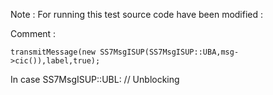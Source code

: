 Note : For running this test source code have been modified :

Comment : 

	transmitMessage(new SS7MsgISUP(SS7MsgISUP::UBA,msg->cic()),label,true);

In    case SS7MsgISUP::UBL: // Unblocking
 
